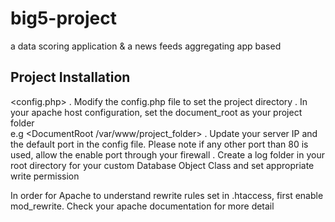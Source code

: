 # big5-project
a data scoring application &amp; a news feeds aggregating app based

## Project Installation
<config.php>
. Modify the config.php file to set the project directory
. In your apache host configuration, set the document_root as your project folder  
  e.g <DocumentRoot /var/www/project_folder> 
. Update your server IP and the default port in the config file. Please note if any other port than 80 is used, 
  allow the enable port through your firewall
. Create a log folder in your root directory for your custom Database Object Class and set appropriate write permission

<Enabling mod_rewrite>
In order for Apache to understand rewrite rules set in .htaccess, first enable mod_rewrite.
Check your apache documentation for more detail
